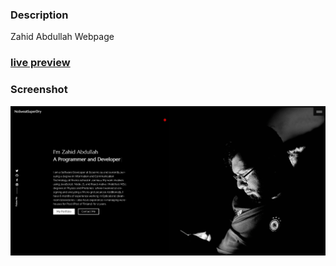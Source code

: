 ### Description

Zahid Abdullah Webpage

### [live preview](https://nosweatsuperdry.onrender.com//)

### Screenshot

<img src='/src/assets/images/ss.png'>